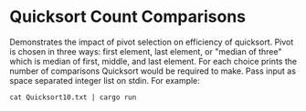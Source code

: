 # Quicksort Count Comparisons

Demonstrates the impact of pivot selection on efficiency of quicksort.  Pivot is chosen in three ways: first element, last element, or "median of three" which is median of first, middle, and last element.  For each choice prints the number of comparisons Quicksort would be required to make.  Pass input as space separated integer list on stdin.  For example:
```
cat Quicksort10.txt | cargo run
```
